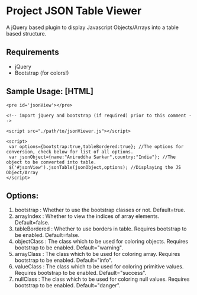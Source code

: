  # Project JSON Table Viewer
 
 A jQuery based plugin to display Javascript Objects/Arrays into a table based structure.

 ## Requirements

 * jQuery
 * Bootstrap (for colors!)
 
 ## Sample Usage: [HTML]
 
 ```
 <pre id='jsonView'></pre>

 <!-- import jQuery and bootstrap (if required) prior to this comment -->

 <script src="./path/to/jsonViewer.js"></script>

 <script>
  var options={bootstrap:true,tableBordered:true}; //The options for conversion, check below for list of all options.
  var jsonObject={name:"Aniruddha Sarkar",country:"India"}; //The object to be converted into table.
  $('#jsonView').jsonTable(jsonObject,options); //Displaying the JS Object/Array
 </script>
 ```
 
 ## Options:
 1. bootstrap     : Whether to use the bootstrap classes or not. Default=true.
 2. arrayIndex    : Whether to view the indices of array elements. Default=false.
 3. tableBordered : Whether to use borders in table. Requires bootstrap to be enabled. Default=false.
 4. objectClass   : The class which to be used for coloring objects. Requires bootstrap to be enabled. Default="warning".
 5. arrayClass    : The class which to be used for coloring array. Requires bootstrap to be enabled. Default="info".
 6. valueClass    : The class which to be used for coloring primitive values. Requires bootstrap to be enabled. Default="success".
 7. nullClass     : The class which to be used for coloring null values. Requires bootstrap to be enabled. Default="danger".

